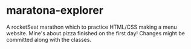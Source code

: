 # maratona-explorer

A rocketSeat marathon which to practice HTML/CSS making a menu website. Mine's about pizza finished on the first day! Changes might be committed along with the classes.
